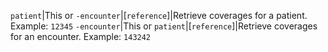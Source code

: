  `patient`|This or `-encounter`|[`reference`]|Retrieve coverages for a patient. Example: `12345`
 `-encounter`|This or `patient`|[`reference`]|Retrieve coverages for an encounter. Example: `143242`
